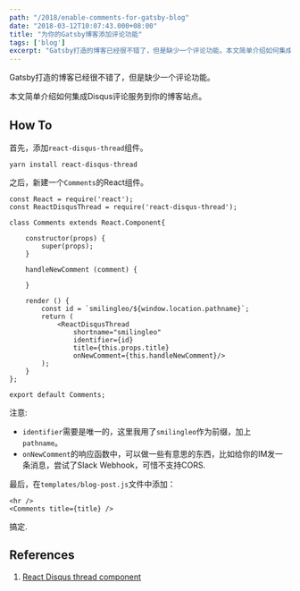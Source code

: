 ```yaml
---
path: "/2018/enable-comments-for-gatsby-blog"
date: "2018-03-12T10:07:43.000+08:00"
title: "为你的Gatsby博客添加评论功能"
tags: ['blog']
excerpt: "Gatsby打造的博客已经很不错了，但是缺少一个评论功能。本文简单介绍如何集成Disqus评论服务到你的博客站点。"
---
```


Gatsby打造的博客已经很不错了，但是缺少一个评论功能。

本文简单介绍如何集成Disqus评论服务到你的博客站点。

## How To

首先，添加`react-disqus-thread`组件。

```
yarn install react-disqus-thread
```

之后，新建一个`Comments`的React组件。

<!-- language: lang-js -->
    const React = require('react');
    const ReactDisqusThread = require('react-disqus-thread');

    class Comments extends React.Component{

        constructor(props) {
            super(props);
        }
        
        handleNewComment (comment) {
            
        }

        render () {
            const id = `smilingleo/${window.location.pathname}`;
            return (
                <ReactDisqusThread
                    shortname="smilingleo"
                    identifier={id}
                    title={this.props.title}
                    onNewComment={this.handleNewComment}/>
            );
        }
    };

    export default Comments;

注意:

* `identifier`需要是唯一的，这里我用了`smilingleo`作为前缀，加上`pathname`。
* `onNewComment`的响应函数中，可以做一些有意思的东西，比如给你的IM发一条消息，尝试了Slack Webhook，可惜不支持CORS.

最后，在`templates/blog-post.js`文件中添加：

<!-- language: lang-html -->
    <hr />
    <Comments title={title} />

搞定.

## References
1. [React Disqus thread component](https://github.com/mzabriskie/react-disqus-thread)